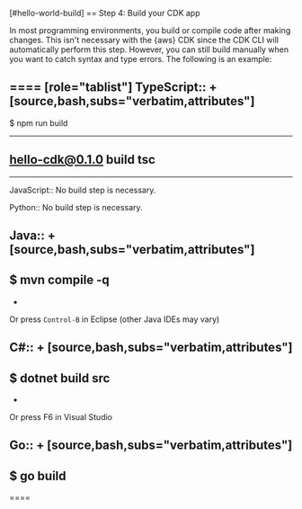 [#hello-world-build]
== Step 4: Build your CDK app

In most programming environments, you build or compile code after making changes. This isn't necessary with the \{aws} CDK since the CDK CLI will automatically perform this step. However, you can still build manually when you want to catch syntax and type errors. The following is an example:

====
[role="tablist"]
TypeScript::
+
[source,bash,subs="verbatim,attributes"]
---
$ npm run build

____
hello-cdk@0.1.0 build
tsc
---
____

JavaScript::
No build step is necessary.

Python::
No build step is necessary.

Java::
+
[source,bash,subs="verbatim,attributes"]
---
$ mvn compile -q
---
+
Or press  `Control-B` in Eclipse (other Java IDEs may vary)

C#::
+
[source,bash,subs="verbatim,attributes"]
---
$ dotnet build src
---
+
Or press F6 in Visual Studio

Go::
+
[source,bash,subs="verbatim,attributes"]
---
$ go build
---
====

